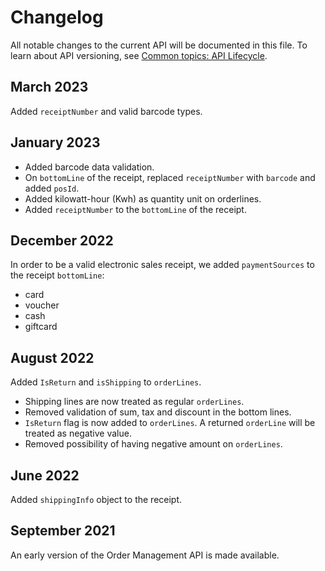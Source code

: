 <!-- START_METADATA
---
title: Order Management API changelog
sidebar_label: Changelog
sidebar_position: 400
pagination_next: null
pagination_prev: null
---
END_METADATA -->

# Changelog

All notable changes to the current API will be documented in this file.
To learn about API versioning, see
[Common topics: API Lifecycle](https://developer.vippsmobilepay.com/docs/common-topics/api-lifecycle/).

## March 2023

Added `receiptNumber` and valid barcode types.

## January 2023

* Added barcode data validation.
* On `bottomLine` of the receipt, replaced `receiptNumber` with `barcode` and added `posId`.
* Added kilowatt-hour (Kwh) as quantity unit on orderlines.
* Added `receiptNumber` to the `bottomLine` of the receipt.


## December 2022

In order to be a valid electronic sales receipt, we added `paymentSources` to the receipt `bottomLine`:

* card
* voucher
* cash
* giftcard

## August 2022

Added `IsReturn` and `isShipping` to `orderLines`.

* Shipping lines are now treated as regular `orderLines`.
* Removed validation of sum, tax and discount in the bottom lines.
* `IsReturn` flag is now added to `orderLines`. A returned `orderLine` will be treated as negative value.
* Removed possibility of having negative amount on `orderLines`.

## June 2022

Added `shippingInfo` object to the receipt.

## September 2021

An early version of the Order Management API is made available.
